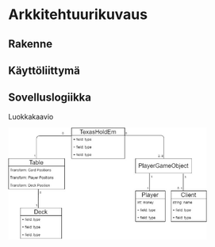 # Arkkitehtuurikuvaus

## Rakenne


## Käyttöliittymä


## Sovelluslogiikka

Luokkakaavio

<img src="kuvat/luokkakaavio.jpg" width="400">
